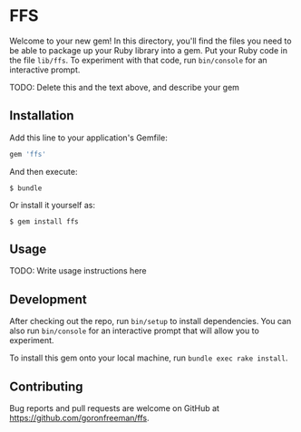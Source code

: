 # FFS

Welcome to your new gem! In this directory, you'll find the files you need to be able to package up your Ruby library into a gem. Put your Ruby code in the file `lib/ffs`. To experiment with that code, run `bin/console` for an interactive prompt.

TODO: Delete this and the text above, and describe your gem

## Installation

Add this line to your application's Gemfile:

```ruby
gem 'ffs'
```

And then execute:

    $ bundle

Or install it yourself as:

    $ gem install ffs

## Usage

TODO: Write usage instructions here

## Development

After checking out the repo, run `bin/setup` to install dependencies. You can also run `bin/console` for an interactive prompt that will allow you to experiment.

To install this gem onto your local machine, run `bundle exec rake install`.

## Contributing

Bug reports and pull requests are welcome on GitHub at https://github.com/goronfreeman/ffs.
